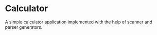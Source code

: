 # Calculator

A simple calculator application implemented with the help of scanner and parser generators.
